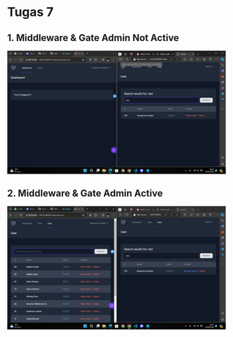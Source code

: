 # Tugas 7

## 1. Middleware & Gate Admin Not Active

![Alt text](screenshot/tugas7/Screenshot%202024-04-30%20002445.png)

## 2. Middleware & Gate Admin Active

![Alt text](screenshot/tugas7/Screenshot%202024-04-30%20002550.png)

